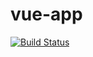 # vue-app

[![Build Status](https://semaphoreci.com/api/v1/justasmit/vueapp/branches/master/badge.svg)](https://semaphoreci.com/justasmit/vueapp)
